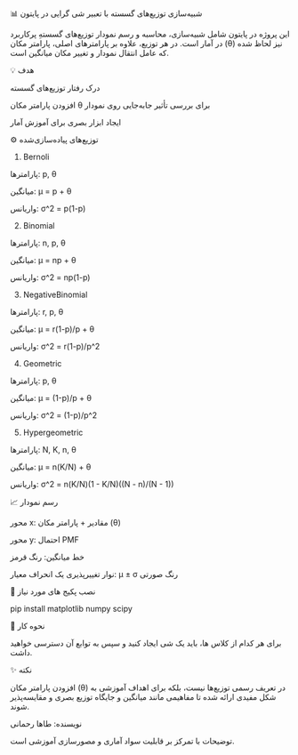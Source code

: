 📊 شبیه‌سازی توزیع‌های گسسته با تعبیر شی گرایی در پایتون

این پروژه در پایتون شامل شبیه‌سازی، محاسبه و رسم نمودار توزیع‌های گسستهِ پرکاربرد در آمار است. در هر توزیع، علاوه بر پارامترهای اصلی، پارامتر مکان (θ) نیز لحاظ شده که عامل انتقال نمودار و تغییر مکان میانگین است.

💡 هدف

درک رفتار توزیع‌های گسسته

افزودن پارامتر مکان θ برای بررسی تأثیر جابه‌جایی روی نمودار

ایجاد ابزار بصری برای آموزش آمار

⚙️ توزیع‌های پیاده‌سازی‌شده

1. Bernoli

پارامترها: p, θ

میانگین: μ = p + θ

واریانس: σ^2 = p(1-p)

2. Binomial

پارامترها: n, p, θ

میانگین: μ = np + θ

واریانس: σ^2 = np(1-p)

3. NegativeBinomial

پارامترها: r, p, θ

میانگین: μ = r(1-p)/p + θ

واریانس: σ^2 = r(1-p)/p^2

4. Geometric

پارامترها: p, θ

میانگین: μ = (1-p)/p + θ

واریانس: σ^2 = (1-p)/p^2

5. Hypergeometric

پارامترها: N, K, n, θ

میانگین: μ = n(K/N) + θ

واریانس: σ^2 = n(K/N)(1 - K/N)((N - n)/(N - 1))

📈 رسم نمودار

محور x: مقادیر + پارامتر مکان (θ)

محور y: احتمال PMF

خط میانگین: رنگ قرمز

نوار تغییرپذیری یک انحراف معیار: μ ± σ رنگ صورتی

📄 نصب پکیج های مورد نیاز

pip install matplotlib numpy scipy

📝 نحوه کار

برای هر کدام از کلاس ها، باید یک شی ایجاد کنید و سپس به توابع آن دسترسی خواهید داشت.



✨ نکته

افزودن پارامتر مکان (θ) در تعریف رسمی توزیع‌ها نیست، بلکه برای اهداف آموزشی به شکل مفیدی ارائه شده تا مفاهیمی مانند میانگین و جایگاه توزیع بصری و مقایسه‌پذیر شوند.

نویسنده: طاها رحمانی

توضیحات با تمرکز بر قابلیت سواد آماری و مصورسازی آموزشی است.

